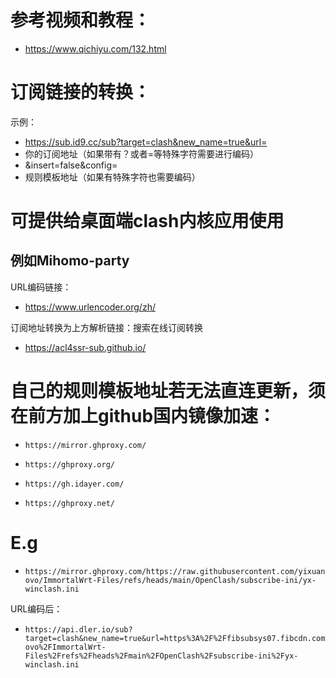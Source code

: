 # 参考视频和教程：
- https://www.qichiyu.com/132.html

# 订阅链接的转换：
示例：
- https://sub.id9.cc/sub?target=clash&new_name=true&url=
- 你的订阅地址（如果带有？或者=等特殊字符需要进行编码）
- &insert=false&config=
- 规则模板地址（如果有特殊字符也需要编码）

# 可提供给桌面端clash内核应用使用

## 例如Mihomo-party

URL编码链接：

- https://www.urlencoder.org/zh/

订阅地址转换为上方解析链接：搜索在线订阅转换
- https://acl4ssr-sub.github.io/

# 自己的规则模板地址若无法直连更新，须在前方加上github国内镜像加速：
-     https://mirror.ghproxy.com/
-     https://ghproxy.org/
-     https://gh.idayer.com/
-     https://ghproxy.net/

# E.g
-     https://mirror.ghproxy.com/https://raw.githubusercontent.com/yixuan-ovo/ImmortalWrt-Files/refs/heads/main/OpenClash/subscribe-ini/yx-winclash.ini

URL编码后：
-     https://api.dler.io/sub?target=clash&new_name=true&url=https%3A%2F%2Ffibsubsys07.fibcdn.com%2Flink%2F15ca4gfh9uPy6ubP%3Fclash%3D1&insert=false&config=https%3A%2F%2Fraw.githubusercontent.com%2Fyixuan-ovo%2FImmortalWrt-Files%2Frefs%2Fheads%2Fmain%2FOpenClash%2Fsubscribe-ini%2Fyx-winclash.ini